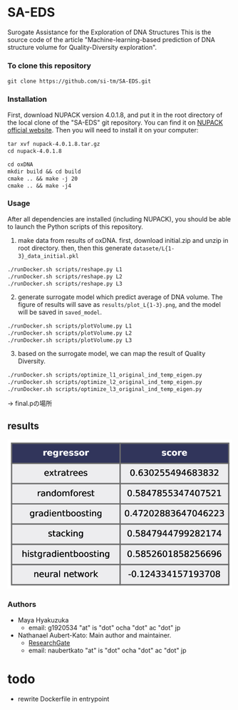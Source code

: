 # SA-EDS
Surogate Assistance for the Exploration of DNA Structures
This is the source code of the article "Machine-learning-based prediction of DNA structure volume for Quality-Diversity exploration".

### To clone this repository
```
git clone https://github.com/si-tm/SA-EDS.git
```
### Installation
First, download NUPACK version 4.0.1.8, and put it in the root directory of the local clone of the "SA-EDS" git repository. You can find it on [NUPACK official website](https://www.nupack.org/). Then you will need to install it on your computer:
```
tar xvf nupack-4.0.1.8.tar.gz
cd nupack-4.0.1.8
```

```
cd oxDNA
mkdir build && cd build
cmake .. && make -j 20
cmake .. && make -j4
```

### Usage

After all dependencies are installed (including NUPACK), you should be able to launch the Python scripts of this repository.
1. make data from results of oxDNA. 
first, download initial.zip and unzip in root directory.
then, 
then this generate `datasete/L{1-3}_data_initial.pkl`
```
./runDocker.sh scripts/reshape.py L1
./runDocker.sh scripts/reshape.py L2
./runDocker.sh scripts/reshape.py L3
```

2. generate surrogate model which predict average of DNA volume.
The figure of results will save as `results/plot_L{1-3}.png`, and the model will be saved in `saved_model`.
```
./runDocker.sh scripts/plotVolume.py L1
./runDocker.sh scripts/plotVolume.py L2
./runDocker.sh scripts/plotVolume.py L3
```

3. based on the surrogate model, we can map the result of Quality Diversity.
```
./runDocker.sh scripts/optimize_l1_original_ind_temp_eigen.py 
./runDocker.sh scripts/optimize_l2_original_ind_temp_eigen.py 
./runDocker.sh scripts/optimize_l3_original_ind_temp_eigen.py 
```
→ final.pの場所

## results
![compararison with regressor for L1](fig/regressor_scores_L1.png)


### Authors
- Maya Hyakuzuka
    - email: g1920534 "at" is "dot" ocha "dot" ac "dot" jp
- Nathanael Aubert-Kato: Main author and maintainer.
    - [ResearchGate](https://www.researchgate.net/profile/Nathanael-Aubert-Kato)
    - email: naubertkato "at" is "dot" ocha "dot" ac "dot" jp

# todo
- rewrite Dockerfile in entrypoint

